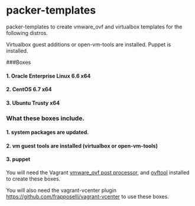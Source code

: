 packer-templates
================

packer-templates to create vmware_ovf and virtualbox templates for the following distros.

Virtualbox guest additions or open-vm-tools are installed.
Puppet is installed.

###Boxes

#### 1. Oracle Enterprise Linux 6.6 x64
#### 2. CentOS 6.7 x64
#### 3. Ubuntu Trusty x64


### What these boxes include.
#### 1. system packages are updated.
#### 2. vm guest tools are installed (virtualbox or open-vm-tools)
#### 3. puppet



You will need the Vagrant [vmware_ovf post processor](https://github.com/frapposelli/packer-post-processor-vagrant-vmware-ovf), and [ovftool](https://www.vmware.com/support/developer/ovf/) installed to create these boxes.


You will also need the vagrant-vcenter plugin https://github.com/frapposelli/vagrant-vcenter to use these boxes.

